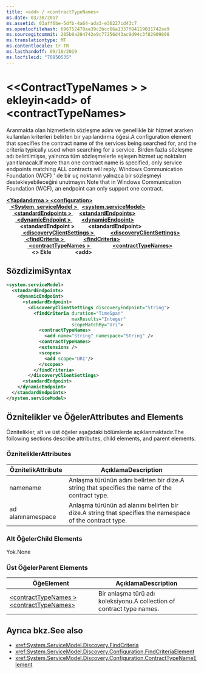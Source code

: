 ```yaml
---
title: <add> / <contractTypeNames>
ms.date: 03/30/2017
ms.assetid: 03aff6be-5dfb-4a64-ada3-e36227cd43c7
ms.openlocfilehash: 696752470aa39c2bcc66a1337f84119031742ae9
ms.sourcegitcommit: 205b9a204742e9c77256d43ac9d94c3f82909808
ms.translationtype: MT
ms.contentlocale: tr-TR
ms.lasthandoff: 09/10/2019
ms.locfileid: "70850535"
---
```

# <a name="add-of-contracttypenames"></a><span data-ttu-id="2796c-102">\<\<ContractTypeNames > > ekleyin</span><span class="sxs-lookup"><span data-stu-id="2796c-102">\<add> of \<contractTypeNames></span></span>
<span data-ttu-id="2796c-103">Aranmakta olan hizmetlerin sözleşme adını ve genellikle bir hizmet ararken kullanılan kriterleri belirten bir yapılandırma öğesi.</span><span class="sxs-lookup"><span data-stu-id="2796c-103">A configuration element that specifies the contract name of the services being searched for, and the criteria typically used when searching for a service.</span></span> <span data-ttu-id="2796c-104">Birden fazla sözleşme adı belirtilmişse, yalnızca tüm sözleşmelerle eşleşen hizmet uç noktaları yanıtlanacak.</span><span class="sxs-lookup"><span data-stu-id="2796c-104">If more than one contract name is specified, only service endpoints matching ALL contracts will reply.</span></span> <span data-ttu-id="2796c-105">Windows Communication Foundation (WCF) ' de bir uç noktanın yalnızca bir sözleşmeyi destekleyebileceğini unutmayın.</span><span class="sxs-lookup"><span data-stu-id="2796c-105">Note that in Windows Communication Foundation (WCF), an endpoint can only support one contract.</span></span>  
  
<span data-ttu-id="2796c-106">[ **\<Yapılandırma >** ](../configuration-element.md)</span><span class="sxs-lookup"><span data-stu-id="2796c-106">[**\<configuration>**](../configuration-element.md)</span></span>\
<span data-ttu-id="2796c-107">&nbsp;&nbsp;[ **\<System. serviceModel >** ](system-servicemodel.md)</span><span class="sxs-lookup"><span data-stu-id="2796c-107">&nbsp;&nbsp;[**\<system.serviceModel>**](system-servicemodel.md)</span></span>\
<span data-ttu-id="2796c-108">&nbsp;&nbsp;&nbsp;&nbsp;[ **\<standardEndpoints >** ](standardendpoints.md)</span><span class="sxs-lookup"><span data-stu-id="2796c-108">&nbsp;&nbsp;&nbsp;&nbsp;[**\<standardEndpoints>**](standardendpoints.md)</span></span>\
<span data-ttu-id="2796c-109">&nbsp;&nbsp;&nbsp;&nbsp;&nbsp;&nbsp;[ **\<dynamicEndpoint >** ](dynamicendpoint.md)</span><span class="sxs-lookup"><span data-stu-id="2796c-109">&nbsp;&nbsp;&nbsp;&nbsp;&nbsp;&nbsp;[**\<dynamicEndpoint>**](dynamicendpoint.md)</span></span>\
<span data-ttu-id="2796c-110">&nbsp;&nbsp;&nbsp;&nbsp;&nbsp;&nbsp;&nbsp;&nbsp; **\<standardEndpoint >** </span><span class="sxs-lookup"><span data-stu-id="2796c-110">&nbsp;&nbsp;&nbsp;&nbsp;&nbsp;&nbsp;&nbsp;&nbsp;**\<standardEndpoint>**</span></span>\
<span data-ttu-id="2796c-111">&nbsp;&nbsp;&nbsp;&nbsp;&nbsp;&nbsp;&nbsp;&nbsp;&nbsp;&nbsp;[ **\<discoveryClientSettings >** ](discoveryclientsettings.md)</span><span class="sxs-lookup"><span data-stu-id="2796c-111">&nbsp;&nbsp;&nbsp;&nbsp;&nbsp;&nbsp;&nbsp;&nbsp;&nbsp;&nbsp;[**\<discoveryClientSettings>**](discoveryclientsettings.md)</span></span>\
<span data-ttu-id="2796c-112">&nbsp;&nbsp;&nbsp;&nbsp;&nbsp;&nbsp;&nbsp;&nbsp;&nbsp;&nbsp;&nbsp;&nbsp;[ **\<findCriteria >** ](findcriteria.md)</span><span class="sxs-lookup"><span data-stu-id="2796c-112">&nbsp;&nbsp;&nbsp;&nbsp;&nbsp;&nbsp;&nbsp;&nbsp;&nbsp;&nbsp;&nbsp;&nbsp;[**\<findCriteria>**](findcriteria.md)</span></span>\
<span data-ttu-id="2796c-113">&nbsp;&nbsp;&nbsp;&nbsp;&nbsp;&nbsp;&nbsp;&nbsp;&nbsp;&nbsp;&nbsp;&nbsp;&nbsp;&nbsp;[ **\<contractTypeNames >** ](contracttypenames.md)</span><span class="sxs-lookup"><span data-stu-id="2796c-113">&nbsp;&nbsp;&nbsp;&nbsp;&nbsp;&nbsp;&nbsp;&nbsp;&nbsp;&nbsp;&nbsp;&nbsp;&nbsp;&nbsp;[**\<contractTypeNames>**](contracttypenames.md)</span></span>\
<span data-ttu-id="2796c-114">&nbsp;&nbsp;&nbsp;&nbsp;&nbsp;&nbsp;&nbsp;&nbsp;&nbsp;&nbsp;&nbsp;&nbsp;&nbsp;&nbsp;&nbsp;&nbsp; **\<> Ekle**</span><span class="sxs-lookup"><span data-stu-id="2796c-114">&nbsp;&nbsp;&nbsp;&nbsp;&nbsp;&nbsp;&nbsp;&nbsp;&nbsp;&nbsp;&nbsp;&nbsp;&nbsp;&nbsp;&nbsp;&nbsp;**\<add>**</span></span>  
  
## <a name="syntax"></a><span data-ttu-id="2796c-115">Sözdizimi</span><span class="sxs-lookup"><span data-stu-id="2796c-115">Syntax</span></span>  
  
```xml  
<system.serviceModel>
  <standardEndpoints>
    <dynamicEndpoint>
      <standardEndpoint>
        <discoveryClientSettings discoveryEndpoint="String">
          <findCriteria duration="TimeSpan"
                        maxResults="Integer"
                        scopeMatchBy="Uri">
            <contractTypeNames>
              <add name="String" namespace="String" />
            <contractTypeNames>
            <extensions />
            <scopes>
              <add scope="URI"/>
            </scopes>
          </findCriteria>
        </discoveryClientSettings>
      <standardEndpoint>
    </dynamicEndpoint>
  </standardEndpoints>
</system.serviceModel>
```  
  
## <a name="attributes-and-elements"></a><span data-ttu-id="2796c-116">Öznitelikler ve Öğeler</span><span class="sxs-lookup"><span data-stu-id="2796c-116">Attributes and Elements</span></span>  
 <span data-ttu-id="2796c-117">Öznitelikler, alt ve üst öğeler aşağıdaki bölümlerde açıklanmaktadır.</span><span class="sxs-lookup"><span data-stu-id="2796c-117">The following sections describe attributes, child elements, and parent elements.</span></span>  
  
### <a name="attributes"></a><span data-ttu-id="2796c-118">Öznitelikler</span><span class="sxs-lookup"><span data-stu-id="2796c-118">Attributes</span></span>  
  
|<span data-ttu-id="2796c-119">Öznitelik</span><span class="sxs-lookup"><span data-stu-id="2796c-119">Attribute</span></span>|<span data-ttu-id="2796c-120">Açıklama</span><span class="sxs-lookup"><span data-stu-id="2796c-120">Description</span></span>|  
|---------------|-----------------|  
|<span data-ttu-id="2796c-121">name</span><span class="sxs-lookup"><span data-stu-id="2796c-121">name</span></span>|<span data-ttu-id="2796c-122">Anlaşma türünün adını belirten bir dize.</span><span class="sxs-lookup"><span data-stu-id="2796c-122">A string that specifies the name of the contract type.</span></span>|  
|<span data-ttu-id="2796c-123">ad alanı</span><span class="sxs-lookup"><span data-stu-id="2796c-123">namespace</span></span>|<span data-ttu-id="2796c-124">Anlaşma türünün ad alanını belirten bir dize.</span><span class="sxs-lookup"><span data-stu-id="2796c-124">A string that specifies the namespace of the contract type.</span></span>|  
  
### <a name="child-elements"></a><span data-ttu-id="2796c-125">Alt Öğeler</span><span class="sxs-lookup"><span data-stu-id="2796c-125">Child Elements</span></span>  
 <span data-ttu-id="2796c-126">Yok.</span><span class="sxs-lookup"><span data-stu-id="2796c-126">None</span></span>  
  
### <a name="parent-elements"></a><span data-ttu-id="2796c-127">Üst Öğeler</span><span class="sxs-lookup"><span data-stu-id="2796c-127">Parent Elements</span></span>  
  
|<span data-ttu-id="2796c-128">Öğe</span><span class="sxs-lookup"><span data-stu-id="2796c-128">Element</span></span>|<span data-ttu-id="2796c-129">Açıklama</span><span class="sxs-lookup"><span data-stu-id="2796c-129">Description</span></span>|  
|-------------|-----------------|  
|[<span data-ttu-id="2796c-130">\<contractTypeNames ></span><span class="sxs-lookup"><span data-stu-id="2796c-130">\<contractTypeNames></span></span>](contracttypenames.md)|<span data-ttu-id="2796c-131">Bir anlaşma türü adı koleksiyonu.</span><span class="sxs-lookup"><span data-stu-id="2796c-131">A collection of contract type names.</span></span>|  
  
## <a name="see-also"></a><span data-ttu-id="2796c-132">Ayrıca bkz.</span><span class="sxs-lookup"><span data-stu-id="2796c-132">See also</span></span>

- <xref:System.ServiceModel.Discovery.FindCriteria>
- <xref:System.ServiceModel.Discovery.Configuration.FindCriteriaElement>
- <xref:System.ServiceModel.Discovery.Configuration.ContractTypeNameElement>
